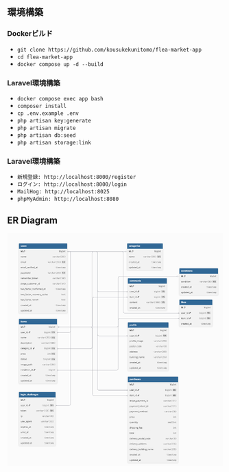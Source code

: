 ## 環境構築

### Dockerビルド
- `git clone https://github.com/kousukekunitomo/flea-market-app`
- `cd flea-market-app`
- `docker compose up -d --build`

### Laravel環境構築
- `docker compose exec app bash`
- `composer install`
- `cp .env.example .env`
- `php artisan key:generate`
- `php artisan migrate`
- `php artisan db:seed`
- `php artisan storage:link`


### Laravel環境構築
- `新規登録: http://localhost:8000/register`
- `ログイン: http://localhost:8000/login`
- `MailHog: http://localhost:8025`
- `phpMyAdmin: http://localhost:8080`

## ER Diagram

<p align="center">
  <img src="public/images/er-diagram.png" alt="ER Diagram of flea-market-app" width="720">
</p>
